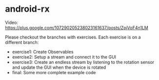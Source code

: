 android-rx
==========

Video: https://plus.google.com/107290205238023161637/posts/ZpjVoF4n1LM

Please checkout the branches with exercises. Each exercise is on a different branch:

  * exercise1: Create Observables
  * exercise2: Setup a stream and connect it to the GUI
  * exercise3: Create an endless stream by listening to the rotation sensor and update the GUI when the device is rotated
  * final: Some more complete example code
